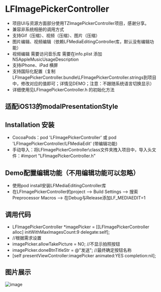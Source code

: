 # LFImagePickerController

* 项目UI与资源方面部分使用TZImagePickerController项目，感谢分享。
* 兼容非系统相册的调用方式
* 支持Gif（压缩）、视频（压缩）、图片（压缩）
* 图片编辑、视频编辑（依赖LFMediaEditingController库，默认没有编辑功能）
* 视频编辑 需要访问音乐库 需要在info.plist 添加 NSAppleMusicUsageDescription
* 支持iPhone、iPad 横屏
* 支持国际化配置（复制LFImagePickerController.bundle\LFImagePickerController.strings到项目中，修改对应的值即可；详情见DEMO；注意：不跟随系统语言切换显示）
* 详细使用见LFImagePickerController.h 的初始化方法

## 适配iOS13的modalPresentationStyle

## Installation 安装

* CocoaPods：pod 'LFImagePickerController' 或 pod 'LFImagePickerController/LFMediaEdit' (带编辑功能)
* 手动导入：将LFImagePickerController\class文件夹拽入项目中，导入头文件：#import "LFImagePickerController.h"

## Demo配置编辑功能（不用编辑功能可以忽略）

* 使用pod install安装LFMediaEditingController库
* 在LFImagePickerController的project --> Build Settings --> 搜索Preprocessor Macros --> 在Debug与Release添加LF_MEDIAEDIT=1

## 调用代码

* LFImagePickerController *imagePicker = [[LFImagePickerController alloc] initWithMaxImagesCount:9 delegate:self];
* //根据需求设置
* imagePicker.allowTakePicture = NO;  //不显示拍照按钮
* imagePicker.doneBtnTitleStr = @"发送"; //最终确定按钮名称
* [self presentViewController:imagePicker animated:YES completion:nil];

## 图片展示

![image](https://github.com/lincf0912/LFImagePickerController/blob/master/ScreenShots/screenshot.gif)
